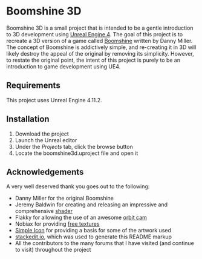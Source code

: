 **Boomshine 3D**
============
Boomshine 3D is a small project that is intended to be a gentle introduction to 3D development using [Unreal Engine 4](https://www.unrealengine.com/). The goal of this project is to recreate a 3D version of a game called [Boomshine](http://www.k2xl.com/games/boomshine/) written by Danny Miller. The concept of Boomshine is addictively simple, and re-creating it in 3D will likely destroy the appeal of the original by removing its simplicity. However, to restate the original point, the intent of this project is purely to be an introduction to game development using UE4.


Requirements
-------------------
This project uses Unreal Engine 4.11.2.



Installation
----------------

 1. Download the project
 2. Launch the Unreal editor
 3. Under the *Projects* tab, click the browse button
 4. Locate the boomshine3d.uproject file and open it


Acknowledgements
---------------------------
A very well deserved thank you goes out to the following:

 - Danny Miller for the original Boomshine
 - Jeremy Baldwin for creating and releasing an impressive and comprehensive [shader](https://www.dropbox.com/s/a06wyc817gtcp3w/UForumHelp_DynRadial.rar?dl=0)
 - Flakky for allowing the use of an awesome [orbit cam](https://www.youtube.com/watch?v=YNgXBrBYiQ0)
 - Nobiax for providing [free textures](http://nobiax.deviantart.com/art/Yughues-Free-PBR-Metal-Plates-528470648)
 - [Simple Icon](http://simpleicon.com/) for providing a basis for some of the artwork used
 - [stackedit.io](https://stackedit.io/viewer#), which was used to generate this README markup
 - All the contributors to the many forums that I have visited (and continue to visit) throughout the project
